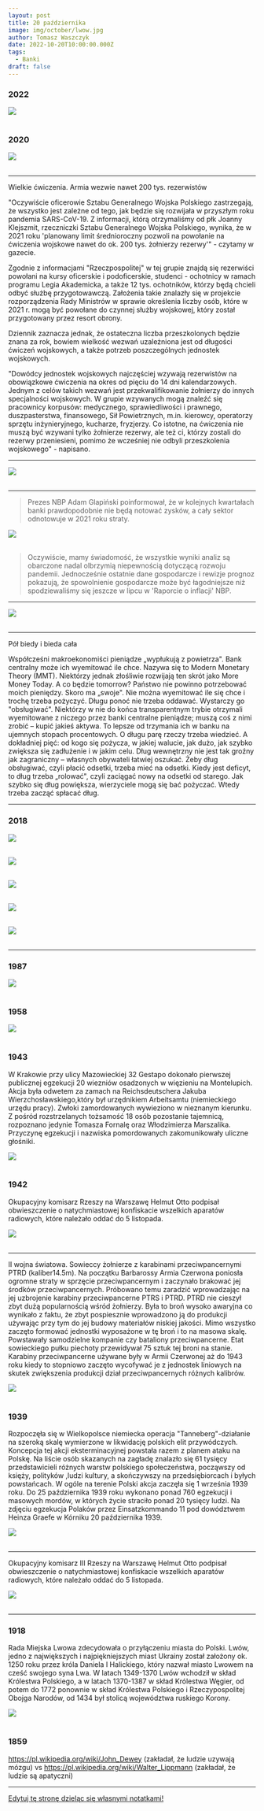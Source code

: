 ```yaml
---
layout: post
title: 20 października
image: img/october/lwow.jpg
author: Tomasz Waszczyk
date: 2022-10-20T10:00:00.000Z
tags:
  - Banki
draft: false
---
```


### 2022

<img src="./img/october/imfinflation.jpg"><br><br>

### 2020

<img src="./img/october/sporttooszustwo.jpg"><br><br>

---

Wielkie ćwiczenia. Armia wezwie nawet 200 tys. rezerwistów

"Oczywiście oficerowie Sztabu Generalnego Wojska Polskiego zastrzegają, że wszystko jest zależne od tego, jak będzie się rozwijała w przyszłym roku pandemia SARS-CoV-19. Z informacji, którą otrzymaliśmy od płk Joanny Klejszmit, rzeczniczki Sztabu Generalnego Wojska Polskiego, wynika, że w 2021 roku 'planowany limit średnioroczny pozwoli na powołanie na ćwiczenia wojskowe nawet do ok. 200 tys. żołnierzy rezerwy'" - czytamy w gazecie.

Zgodnie z informacjami "Rzeczpospolitej" w tej grupie znajdą się rezerwiści powołani na kursy oficerskie i podoficerskie, studenci - ochotnicy w ramach programu Legia Akademicka, a także 12 tys. ochotników, którzy będą chcieli odbyć służbę przygotowawczą. Założenia takie znalazły się w projekcie rozporządzenia Rady Ministrów w sprawie określenia liczby osób, które w 2021 r. mogą być powołane do czynnej służby wojskowej, który został przygotowany przez resort obrony.

Dziennik zaznacza jednak, że ostateczna liczba przeszkolonych będzie znana za rok, bowiem wielkość wezwań uzależniona jest od długości ćwiczeń wojskowych, a także potrzeb poszczególnych jednostek wojskowych.

"Dowódcy jednostek wojskowych najczęściej wzywają rezerwistów na obowiązkowe ćwiczenia na okres od pięciu do 14 dni kalendarzowych. Jednym z celów takich wezwań jest przekwalifikowanie żołnierzy do innych specjalności wojskowych. W grupie wzywanych mogą znaleźć się pracownicy korpusów: medycznego, sprawiedliwości i prawnego, duszpasterstwa, finansowego, Sił Powietrznych, m.in. kierowcy, operatorzy sprzętu inżynieryjnego, kucharze, fryzjerzy. Co istotne, na ćwiczenia nie muszą być wzywani tylko żołnierze rezerwy, ale też ci, którzy zostali do rezerwy przeniesieni, pomimo że wcześniej nie odbyli przeszkolenia wojskowego" - napisano.

<!-- Bogaci ludzie w Chinach często zatrudniają duplikaty do odbycia kary więzienia. Praktyka nazywana jest ′′ ding zui ′′ czyli ′′ przestępczym zastępstwem " -->

<!-- „Moja żona ma covida. Modlę się, żeby nie musiała iść do szpitala. Oddziały covidowe to umieralnie” (rezydent anestezjologii) 
Dokładnie miesiąc temu minister Adam Niedzielski zapowiedział „podwojenie dostępnej bazy łóżek” dla pacjentów zakażonych wirusem. I udało się! Było 15 tys. łóżek, jest 35 tys. W ciągu 30 dni przybyło 20 tys.!
Są jednak pytania: czy stoi przy nich odpowiedni sprzęt? Mają dostęp do tlenu? Skąd wzięto lekarzy, pielęgniarki, ratowników, by je obsługiwali? Łóżka są na serio? Czy też dyrektorzy szpitali, by poprawić humor ministrowi, tworzyli je szybkim pociągnięciem pisaka, robiąc np. z interny „internę covidową”?
Statystycznie wyglądamy świetnie – tylko 60 proc. łóżek covidowych jest zajętych. Do tego mamy 657 wolnych respiratorów (wypada po 41 na województwo). Zachorowań mniej. 
Tylko dlaczego bijemy rekordy w liczbie zgonów? Zadzwoniłem do lekarza, który od miesięcy jest na pierwszej linii. Zapytałem, czy tak samo jak premier Morawiecki uważa, że osiągamy delikatną przewagę w walce z wirusem.
„Redaktorze,
telefon w lekarskim nie milknie. Przez cały dyżur biegam po siedmiopiętrowym szpitalu: laryngologia, okulistyka, chirurgia dziecięca, pulmonologia, ginekologia, chirurgia, ortopedia, onkologia, hematologia, radiologia, pediatria... Konsultacje, wkłucia centralne, reanimacja.
Pacjenci umierają. Mój ostatni 24-godzinny dyżur odmierzała śmierć: zgon, zgon... pizza (zdążyłem zjeść połowę, bo mnie wezwali), zgon, zgon... Półtorej godziny snu i znów wezwanie. „Leć, bo się pacjent załamał”. Biegnę. Nie dobiegłem na czas. Taki dyżur to standard.
Wieszasz kartkę i już
Wiesz, że tych ludzi można byłoby uratować? Na pewno by żyli, gdyby to, co widzisz w statystykach, odpowiadało prawdzie. Mówisz, że „statystycznie” mamy zapas łóżek dla pacjentów covidowych.
Opowiem ci, jakie to łóżka. Nasz szpital od początku pandemii przechodzi ciągłe reorganizacje. Najpierw covidowcy leżeli w wydzielonym budynku, potem tworzono miejsca covidowe na poszczególnych oddziałach, potem część pacjentów covidowych przeniesiono do innego skrzydła.
To wszystko oznacza chaos. Na laryngologii jest oddział covidowy, laryngologia jest tam, gdzie okulistyka, okulistyka tam, gdzie chirurgia dziecięca, chirurgia dziecięca tam, gdzie pediatria... A jutro może się to zmienić.
Każda z tych rotacji przynosi statystyczne zwiększenie liczby łóżek covidowych. Jak? Wieszasz kartkę na drzwiach: „Oddział covidowy” – i już! Ale co to za oddział covidowy bez respiratorów, sprzętu, personelu? Sprzęt w kartonach: cewniki naczyniowe, cewniki pęcherzowe. Personel przypadkowy, z łapanki.
                                             ***
Zakładam wkłucie centralne. Sam go na jałowo nie założę. Musi ktoś pomagać. Jest pielęgniarka, ale ona nie wie, gdzie co leży:
– Doktorze, ja nie jestem z tego oddziału.
– Ja też nie.
– Może w tych kartonach.
– Może.
Czas leci. Chory pogarsza się oddechowo.
– Co to za pacjent?
Milczenie.
– Jakie ma obciążenia?
Milczenie.
Wszystkie pielęgniarki są z innych oddziałów. Nie mają prawa kojarzyć tych pacjentów – cztery dziewczyny na 40 pacjentów!
Kolejne wezwanie. Covidowa interna. Pacjent niewydolny oddechowo. Intubuję, reanimuję. 5, 10, 15 minut. Żadnego efektu. Jestem wykończony. W 20. minucie padam, nie jestem w stanie ratować go dalej. Przerywam. Patrzę na niego, całkiem młody gość. Rocznik 65. Myślałem, że się uda.
                                            ***
Ktoś mnie puka w plecy. Pielęgniarka z interny: – Doktorze, a możesz spojrzeć, bo tam nam się jeszcze jedna pani pogarsza. Babcia. Obrzęki, zmiany pozakrzepowe na kończynach dolnych. Każę ją położyć na brzuchu. Saturacja się poprawia.
– Jaki lekarz prowadzi?
Nikt nie wie.
– Dobra, pani musi tak leżeć.
Po kilku godzinach łapie mnie internistka.
– Pan reanimował moją pacjentkę?
– Ja? Chyba nie…
– Taka starsza pani na internie.
– Na internie przekładałem jedną panią na brzuch.
– O nią chodzi.
– Co z nią?
– Jak przyszłam, to była martwa… Jakby pan napisał, że była konsultacja anestezjologiczna...
Nawet nie zauważyła, kiedy pacjentka jej zeszła! Teraz szuka dupokrytki. I co ja mogę napisać? Brak dalszych wskazań do eskalacji terapii, czyli że była nie do uratowania? Napiszę. Pomogę. Doktor jest sama na oddziale, też musi biegać po całym szpitalu i konsultować internistycznie. Nie ma szans, żeby to ogarnęła.
                                                 ***
Wzywają mnie do założenia wkłucia centralnego dla covidowca. Dziadek, 80 lat. W bardzo złym stanie. Niewydolny krążeniowo, obrzęknięty. Zakładam wkłucie. Piszę w konsultacji prośbę o wykonanie gazometrii i biegnę. Wzywają mnie na inne oddziały.
O godz. 2:45 znów wezwanie do tego samego pacjenta: „Pacjent pogarszający się oddechowo”. Wracam. Dobijam się do drzwi, dzwonię. Na oddziale nie ma personelu. Za drzwiami pacjenci covidowi. Jeden z nich właśnie się załamuje!
Idę w zakontaminowanym kombinezonie przez czystą część. Nie powinienem tego robić, ale człowiek chyba tam umiera. Pacjent leży na płasko, na plecach. Monitor obok, czujnik saturacji obok. Stoją sobie. Nie zostały podłączone. Podnoszę wezgłowie, podnoszę pacjenta. Uzyskuję saturację 85. Trzeba pilnie wykonać ileś czynności. Ale tu, kurwa, nie ma nikogo. Komu mam to zlecić?
Wychodzę. Mijam pacjentów leżących na łóżkach. Starzy, niedołężni ludzie. Na ścianie kartka: „Telefon do pielęgniarek...”. Wiem, że żaden z pacjentów nie jest w stanie zatelefonować.
Te oddziały to umieralnie. Są po to, żeby ludzie nie schodzili na ulicy.
                                                  ***
A ja? Kiedy ostatnio widziałem swoich pacjentów? A przecież mój oddział to OIOM! Pacjenci na stronie brudnej pod respiratorami, na czystej po wstrząsach, z zapaleniem otrzewnych, trzeba pilnować gospodarki wodnoelektrolitowej. Kiedy mam to robić, skoro konsultuję i reanimuję? Kto jest bez winy?
Pamiętam z ostatnich dni jednego z covidowych pacjentów. Konsultowałem go na jakimś oddziale. Jak podszedłem do niego, miał niecałe 60 proc. saturacji. Patrzę, a w jego nogach leżą wąsy tlenowe!
– Dlaczego to nie jest podłączone? – krzyczę do pielęgniarki.
– A bo nie ma kto mu tego podłączyć, doktorze!
Jezu! To zakładam te wąsy. Mija doba. Pacjent niewydolny oddechowo trafia do mnie na OIOM. Leży sobie pod respiratorem, leży, aż się butla z tlenem skończyła. I zmarł. Taka to, kurwa, smutna przygoda się zdarzyła.
Dziwisz się? A ja wcale się nie dziwię. Na stronie brudnej na 19 pacjentów są trzy pielęgniarki. Powinno być dziesięć. Jedna na dwa stanowiska. Tlen w butlach, butle na dwukołowych wózkach przywiązane łańcuchami. Tak tu jest.
Jeszcze pójdziemy za to siedzieć. To jest przecież sprawa do prokuratury. I co ja powiem: „Pacjent zmarł, bo skończyła się butla z tlenem, bo nie było komu przypilnować, bo jest mało pielęgniarek”? A co to obchodzi żonę tego faceta? Albo pana prokuratora? Jak widzisz, trudno przeżyć w moim szpitalu. Tu musisz mieć szczęście. Jak ktoś spostrzeże, że butla się kończy, będzie OK.
Czytaj też: Lekarze alarmują. Zaraz będziemy tu mieli Lombardię
Tlenu nie ma, nikt nie powiedział
Dlaczego używamy butli? Brak tlenu w instalacji szpitalnej. Za dużo pacjentów podłączonych do respiratorów. Oczywiście, nikt nam niczego nie powiedział. Wszystko sprawdza się na żywym organizmie. Podłączam pacjenta pod respirator. Nie działa. Drugi? Lepiej. Po chwili dzwoni lekarka: – Coś się dzieje złego z pacjentem. Desaturuje!
Sprawdzamy. Respirator nastawiony na 100 proc. podaje tylko w 36 proc. Wtedy wpadliśmy na to, że trzeba sprowadzić butlę, bo w ścianie ciśnienie jest zbyt niskie.
                                               ***
Na interwencję do drugiego budynku szpitalnego, gdzie jest kilka „lżejszych” oddziałów covidowych, jeździmy karetką. Leczy tam fajny hematolog, miły chirurg, neurolog, nefrolog. Ale nie ma anestezjologów, lekarzy medycyny ratunkowej ani sprzętu. Więc jak się ktoś pogorszy, muszą wzywać nas. Najczęściej wzywają na ostatnią chwilę.
Dlaczego? Otóż mają jeden monitor i dwa pulsoksymetry na oddział. Jeśli chory nie jest podłączony do sprzętu, to oni nie widzą, że się pogarsza. Tym bardziej że przy covidzie pacjenci z saturacją 70 proc. potrafią logicznie rozmawiać. Nie widać problemów. Aż nagle bach... Oni reagują, jak nastąpi to bach. Mówiąc wprost – jak pacjent zsinieje, dzwonią po nas.
Respirator wziąć. Lifepacka: monitor z funkcją defibrylacji, kardiowersji brać. Plecak z ambu, z lekami, rurkami. Leki z lodówki. Dygam z tym do karetki. Z pielęgniarką przebieramy się w kombinezony. A pacjent się tam dusi.
Rzadko udaje się zdążyć. Jesteśmy w drodze i dostajemy informację: „Możecie wracać, już po wszystkim”. Czasami nas nawet nie wołają. Widzą, że i tak nie zdążymy. I to też jest statystyka w praktyce. Na tamtych oddziałach są wyłącznie łóżka covidowe, które widzi w tabelkach pan minister. Ale są to łóżka bez dostępu do tlenu, bez sprzętu pomiarowego i bez personelu.
                                                   ***
Na interwencję zawsze chcę brać ze sobą pielęgniarkę z OIOM. One są doświadczone, znają się na rzeczy. Gdy trwa reanimacja, chcesz kogoś takiego obok siebie.
Proszę je: „No pojedź ze mną” – i chyba nie muszę ci mówić, jaki jest ich stosunek do moich próśb. „Doktor, a może byś znalazł kogoś innego, co?”.
Nie mam pretensji. Są upocone, umęczone, ledwie stoją. „Ratowanie życia” brzmi pięknie, ale to ciężka fizyczna praca. Pacjent waży 150 kg. Przenieś go z pielęgniarką na nosze!
Wspominałem ci, że z okazji 11 listopada szpital wypłacał nagrody za walkę z covidem? Dostali różni ludzie: pan związkowiec, pani z kadr... Nie dosłała żadna z oiomowych pielęgniarek.
                                               ***
Anestezjolog ma grubą skórę. Często oglądamy śmierć. Mamy taką pracę. Mówimy: „mogę reanimować i jeść kanapkę”, ale dziś łapię się za głowę. Jesteśmy wykończeni fizycznie i psychicznie. A to nie jest nawet środek epidemii. Miesiące walki przed nami. Wypłaszczanie krzywej widać tylko w ministerstwie. I chyba tylko dzięki sztuczkom matematycznym. Bo u nas jest dramat.
Wczoraj zakaziła się moja żona. Ciągle myślę, co zrobić, jak się pogorszy oddechowo. Zostawiać ją w domu? Słać do szpitala? Ale kto się nią tam zajmie, jak nie będzie mnie obok? Czy przepracowany lekarz albo pielęgniarka zauważy, że tlen w butli się kończy? Skoro ja się boję, co muszą przeżywać inni ludzie, którzy nie są lekarzami?
Myślę, że niedługo też się zakażę. Prawdę mówiąc, liczę na to. Chciałbym odpocząć od tego burdelu.
Pozdrawiam
P.” -->

---

<img src="./img/october/sasin.jpg"><br><br>

---

> Prezes NBP Adam Glapiński poinformował, że w kolejnych kwartałach banki prawdopodobnie nie będą notować zysków, a cały sektor odnotowuje w 2021 roku straty.

<img src="./img/october/banki2020.png"><br><br>

> Oczywiście, mamy świadomość, że wszystkie wyniki analiz są obarczone nadal olbrzymią niepewnością dotyczącą rozwoju pandemii. Jednocześnie ostatnie dane gospodarcze i rewizje prognoz pokazują, że spowolnienie gospodarcze może być łagodniejsze niż spodziewaliśmy się jeszcze w lipcu w 'Raporcie o inflacji' NBP.

---

<img src="./img/october/wies2020.jpg"><br><br>

---

Pół biedy i bieda cała

Współcześni makroekonomiści pieniądze „wypłukują z powietrza". Bank centralny może ich wyemitować ile chce. Nazywa się to Modern Monetary Theory (MMT). Niektórzy jednak złośliwie rozwijają ten skrót jako More Money Today. A co będzie tomorrow?
Państwo nie powinno potrzebować moich pieniędzy. Skoro ma „swoje".
Nie można wyemitować ile się chce i trochę trzeba pożyczyć. Długu ponoć nie trzeba oddawać. Wystarczy go "obsługiwać".
Niektórzy w nie do końca transparentnym trybie otrzymali wyemitowane z niczego przez banki centralne pieniądze; muszą coś z nimi zrobić – kupić jakieś aktywa. To lepsze od trzymania ich w banku na ujemnych stopach procentowych.
O długu parę rzeczy trzeba wiedzieć. A dokładniej pięć: od kogo się pożycza, w jakiej walucie, jak dużo, jak szybko zwiększa się zadłużenie i w jakim celu. Dług wewnętrzny nie jest tak groźny jak zagraniczny – własnych obywateli łatwiej oszukać.
Żeby dług obsługiwać, czyli płacić odsetki, trzeba mieć na odsetki. Kiedy jest deficyt, to dług trzeba „rolować", czyli zaciągać nowy na odsetki od starego. Jak szybko się dług powiększa, wierzyciele mogą się bać pożyczać. Wtedy trzeba zacząć spłacać dług.

---

### 2018

<img src="./img/october/P1120029.JPG"><br><br>

<img src="./img/october/P1120040.JPG"><br><br>

<img src="./img/october/P1120043.JPG"><br><br>

<img src="./img/october/P1120047.JPG"><br><br>

<img src="./img/october/P1120048.JPG"><br><br>

---

### 1987

<img src="./img/october/crash.jpg"><br><br>

### 1958

<img src="./img/october/elektryfikacja-polskiej-wsi-1958.png"><br><br>

### 1943

W Krakowie przy ulicy Mazowieckiej 32 Gestapo dokonało pierwszej publicznej egzekucji 20 wiezniów osadzonych w więzieniu na Montelupich. Akcja była odwetem za zamach na Reichsdeutschera Jakuba Wierzchosławskiego,który był urzędnikiem Arbeitsamtu (niemieckiego urzędu pracy). Zwłoki zamordowanych wywieziono w nieznanym kierunku. Z pośród rozstrzelanych tożsamość 18 osób pozostanie tajemnicą, rozpoznano jedynie Tomasza Fornalę oraz Włodzimierza Marszalika.
Przyczynę egzekucji i nazwiska pomordowanych zakomunikowały uliczne głośniki.

<img src="./img/october/montelupich.jpg"><br><br>

### 1942

Okupacyjny komisarz Rzeszy na Warszawę Helmut Otto podpisał obwieszczenie o natychmiastowej konfiskacie wszelkich aparatów radiowych, które należało oddać do 5 listopada.

<img src="./img/october/radio.jpg"><br><br>

---

II wojna światowa. Sowieccy żołnierze z karabinami przeciwpancernymi PTRD (kaliber14.5m). Na początku Barbarossy Armia Czerwona poniosła ogromne straty w sprzęcie przeciwpancernym i zaczynało brakować jej środków przeciwpancernych. Próbowano temu zaradzić wprowadzając na jej uzbrojenie  karabiny przeciwpancerne  PTRS i PTRD.   PTRD nie cieszył zbyt dużą popularnością wśród żołnierzy. Była to broń wysoko awaryjna co wynikało  z faktu, że zbyt pospiesznie wprowadzono ją do produkcji używając przy tym do jej budowy materiałów niskiej jakości.    Mimo wszystko  zaczęto formować jednostki wyposażone w tę broń i to na masowa skalę. Powstawały samodzielne kompanie  czy bataliony przeciwpancerne.    Etat sowieckiego pułku piechoty przewidywał 75 sztuk tej broni na stanie. Karabiny przeciwpancerne używane były w Armii Czerwonej aż do 1943 roku kiedy to stopniowo zaczęto wycofywać je z jednostek liniowych na skutek zwiększenia produkcji dział przeciwpancernych różnych kalibrów.

<img src="./img/october/karabinprzeciwpancerny.jpg"><br><br>

### 1939

Rozpoczęła się w Wielkopolsce niemiecka operacja "Tanneberg"-działanie na szeroką skalę wymierzone w likwidację polskich elit przywódczych. Koncepcja tej akcji eksterminacyjnej powstała razem z planem ataku na Polskę. Na liście osób skazanych na zagładę znalazło się 61 tysięcy przedstawicieli różnych warstw polskiego społeczeństwa, począwszy od księży, polityków ,ludzi kultury, a skończywszy na przedsiębiorcach i byłych powstańcach.
W ogóle na terenie Polski akcja zaczęła się 1 września 1939 roku. Do 25 października 1939 roku wykonano ponad 760 egzekucji i masowych mordów, w których życie straciło ponad 20 tysięcy ludzi.
Na zdjęciu egzekucja Polaków przez Einsatzkommando
11 pod dowództwem Heinza Graefe w Kórniku 20 października 1939.

<img src="./img/october/tanneberg.jpg"/><br><br>

---

Okupacyjny komisarz III Rzeszy na Warszawę Helmut Otto podpisał obwieszczenie o natychmiastowej konfiskacie wszelkich aparatów  radiowych, które należało oddać do 5 listopada.

<img src="./img/october/bekanntmachung.png"><br><br>

---

### 1918

Rada Miejska Lwowa zdecydowała o przyłączeniu miasta do Polski. Lwów, jedno z największych i najpiękniejszych miast Ukrainy został założony ok. 1250 roku przez króla Daniela I Halickiego, który nazwał miasto Lwowem na cześć swojego syna Lwa. W latach 1349-1370 Lwów wchodził w skład Królestwa Polskiego, a w latach 1370-1387 w skład Królestwa Węgier, od potem do 1772 ponownie w skład Królestwa Polskiego i Rzeczypospolitej Obojga Narodów, od 1434 był stolicą województwa ruskiego Korony.

<img src="./img/october/lwow.jpg"/><br><br>

### 1859

https://pl.wikipedia.org/wiki/John_Dewey (zakładał, że ludzie uzywają mózgu) vs https://pl.wikipedia.org/wiki/Walter_Lippmann (zakładał, że ludzie są apatyczni)

---

<a href="https://github.com/TomaszWaszczyk/historia.waszczyk.com/edit/master/src/content/october-20.md" target="_blank">Edytuj tę stronę dzieląc się własnymi notatkami!</a>
